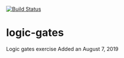 [![Build Status](https://travis-ci.org/JMBoixeda/logic-gates.svg?branch=master)](https://travis-ci.org/JMBoixeda/logic-gates)
# logic-gates
Logic gates exercise
Added an August 7, 2019
